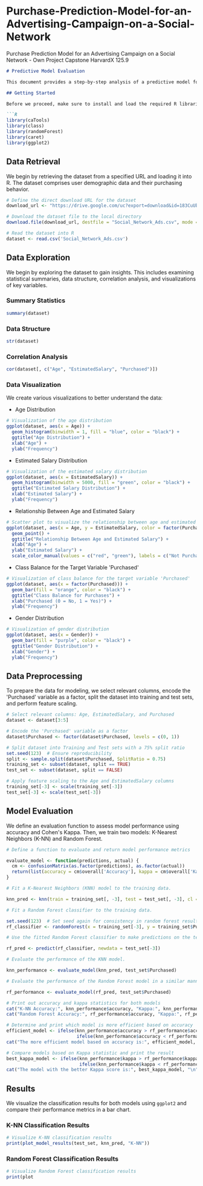 # Purchase-Prediction-Model-for-an-Advertising-Campaign-on-a-Social-Network
Purchase Prediction Model for an Advertising Campaign on a Social Network - Own Project Capstone HarvardX 125.9



```markdown
# Predictive Model Evaluation

This document provides a step-by-step analysis of a predictive model for a social network advertising campaign. The analysis involves data exploration, model training, performance evaluation, and visualization of results using R.

## Getting Started

Before we proceed, make sure to install and load the required R libraries:

```R
library(caTools)
library(class)
library(randomForest)
library(caret)
library(ggplot2)
```

## Data Retrieval

We begin by retrieving the dataset from a specified URL and loading it into R. The dataset comprises user demographic data and their purchasing behavior.

```R
# Define the direct download URL for the dataset
download_url <- "https://drive.google.com/uc?export=download&id=183CuUb08gcK5s3Sf1OToDTu-ZYn-89pX"

# Download the dataset file to the local directory
download.file(download_url, destfile = "Social_Network_Ads.csv", mode = "wb")

# Read the dataset into R
dataset <- read.csv('Social_Network_Ads.csv')
```

## Data Exploration

We begin by exploring the dataset to gain insights. This includes examining statistical summaries, data structure, correlation analysis, and visualizations of key variables.

### Summary Statistics

```R
summary(dataset)
```

### Data Structure

```R
str(dataset)
```

### Correlation Analysis

```R
cor(dataset[, c("Age", "EstimatedSalary", "Purchased")])
```

### Data Visualization

We create various visualizations to better understand the data:

- Age Distribution

```R
# Visualization of the age distribution
ggplot(dataset, aes(x = Age)) +
  geom_histogram(binwidth = 1, fill = "blue", color = "black") +
  ggtitle("Age Distribution") +
  xlab("Age") +
  ylab("Frequency")
```

- Estimated Salary Distribution

```R
# Visualization of the estimated salary distribution
ggplot(dataset, aes(x = EstimatedSalary)) +
  geom_histogram(binwidth = 5000, fill = "green", color = "black") +
  ggtitle("Estimated Salary Distribution") +
  xlab("Estimated Salary") +
  ylab("Frequency")
```

- Relationship Between Age and Estimated Salary

```R
# Scatter plot to visualize the relationship between age and estimated salary
ggplot(dataset, aes(x = Age, y = EstimatedSalary, color = factor(Purchased))) +
  geom_point() +
  ggtitle("Relationship Between Age and Estimated Salary") +
  xlab("Age") +
  ylab("Estimated Salary") +
  scale_color_manual(values = c("red", "green"), labels = c("Not Purchased", "Purchased"))
```

- Class Balance for the Target Variable 'Purchased'

```R
# Visualization of class balance for the target variable 'Purchased'
ggplot(dataset, aes(x = factor(Purchased))) +
  geom_bar(fill = "orange", color = "black") +
  ggtitle("Class Balance for Purchases") +
  xlab("Purchased (0 = No, 1 = Yes)") +
  ylab("Frequency")
```

- Gender Distribution

```R
# Visualization of gender distribution
ggplot(dataset, aes(x = Gender)) +
  geom_bar(fill = "purple", color = "black") +
  ggtitle("Gender Distribution") +
  xlab("Gender") +
  ylab("Frequency")
```

## Data Preprocessing

To prepare the data for modeling, we select relevant columns, encode the 'Purchased' variable as a factor, split the dataset into training and test sets, and perform feature scaling.

```R
# Select relevant columns: Age, EstimatedSalary, and Purchased
dataset <- dataset[3:5]

# Encode the 'Purchased' variable as a factor
dataset$Purchased <- factor(dataset$Purchased, levels = c(0, 1))

# Split dataset into Training and Test sets with a 75% split ratio
set.seed(123)  # Ensure reproducibility
split <- sample.split(dataset$Purchased, SplitRatio = 0.75)
training_set <- subset(dataset, split == TRUE)
test_set <- subset(dataset, split == FALSE)

# Apply feature scaling to the Age and EstimatedSalary columns
training_set[-3] <- scale(training_set[-3])
test_set[-3] <- scale(test_set[-3])
```

## Model Evaluation

We define an evaluation function to assess model performance using accuracy and Cohen's Kappa. Then, we train two models: K-Nearest Neighbors (K-NN) and Random Forest.

```R
# Define a function to evaluate and return model performance metrics

evaluate_model <- function(predictions, actual) {
  cm <- confusionMatrix(as.factor(predictions), as.factor(actual))
  return(list(accuracy = cm$overall['Accuracy'], kappa = cm$overall['Kappa']))
}

# Fit a K-Nearest Neighbors (KNN) model to the training data.

knn_pred <- knn(train = training_set[, -3], test = test_set[, -3], cl = training_set[, 3], k = 5)

# Fit a Random Forest classifier to the training data.

set.seed(123)  # Set seed again for consistency in random forest results.
rf_classifier <- randomForest(x = training_set[-3], y = training_set$Purchased, ntree = 500)

# Use the fitted Random Forest classifier to make predictions on the test set.

rf_pred <- predict(rf_classifier, newdata = test_set[-3])

# Evaluate the performance of the KNN model.

knn_performance <- evaluate_model(knn_pred, test_set$Purchased)

# Evaluate the performance of the Random Forest model in a similar manner.

rf_performance <- evaluate_model(rf_pred, test_set$Purchased)

# Print out accuracy and kappa statistics for both models
cat("K-NN Accuracy:", knn_performance$accuracy, "Kappa:", knn_performance$kappa, "\n")
cat("Random Forest Accuracy:", rf_performance$accuracy, "Kappa:", rf_performance$kappa, "\n")

# Determine and print which model is more efficient based on accuracy
efficient_model <- ifelse(knn_performance$accuracy > rf_performance$accuracy, "K-NN", 
                          ifelse(knn_performance$accuracy < rf_performance$accuracy, "Random Forest", "Both"))
cat("The more efficient model based on accuracy is:", efficient_model, "\n")

# Compare models based on Kappa statistic and print the result
best_kappa_model <- ifelse(knn_performance$kappa > rf_performance$kappa, "K-NN", 
                           ifelse(knn_performance$kappa < rf_performance$kappa, "Random Forest", "Both"))
cat("The model with the better Kappa score is:", best_kappa_model, "\n")

```

## Results

We visualize the classification results for both models using `ggplot2` and compare their performance metrics in a bar chart.

### K-NN Classification Results

```R
# Visualize K-NN classification results
print(plot_model_results(test_set, knn_pred, "K-NN"))
```

### Random Forest Classification Results

```R
# Visualize Random Forest classification results
print(plot
